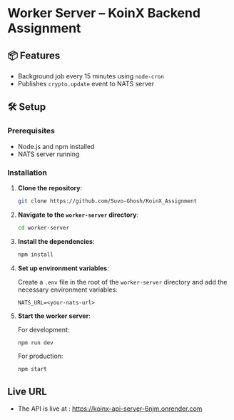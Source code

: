 # Worker Server – KoinX Backend Assignment

## 📦 Features

- Background job every 15 minutes using `node-cron`
- Publishes `crypto.update` event to NATS server

## 🛠 Setup 
### Prerequisites

- Node.js and npm installed
- NATS server running

### Installation

1. **Clone the repository**:

    ```bash
    git clone https://github.com/Suvo-Ghosh/KoinX_Assignment
    ```

2. **Navigate to the `worker-server` directory**:

    ```bash
    cd worker-server
    ```

3. **Install the dependencies**:

    ```bash
    npm install
    ```

4. **Set up environment variables**:

   Create a `.env` file in the root of the `worker-server` directory and add the necessary environment variables:

    ```
    NATS_URL=<your-nats-url>
    ```

5. **Start the worker server**:

    For development:

    ```bash
    npm run dev
    ```

    For production:

    ```bash
    npm start
    ```

## Live URL
- The API is live at : https://koinx-api-server-6njm.onrender.com


